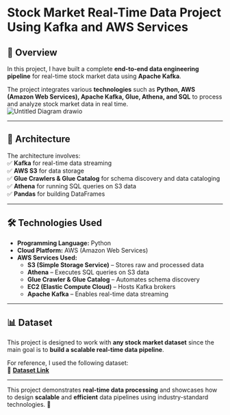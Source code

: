 # Stock Market Real-Time Data Project Using Kafka and AWS Services

## 📌 Overview  
In this project, I have built a complete **end-to-end data engineering pipeline** for real-time stock market data using **Apache Kafka**.  

The project integrates various **technologies** such as **Python, AWS (Amazon Web Services), Apache Kafka, Glue, Athena, and SQL** to process and analyze stock market data in real time.  
![Untitled Diagram drawio](https://github.com/user-attachments/assets/525cfcd4-8e94-429e-b87d-887f02d92444)

---

## 📂 Architecture  
The architecture involves:  
✅ **Kafka** for real-time data streaming  
✅ **AWS S3** for data storage  
✅ **Glue Crawlers & Glue Catalog** for schema discovery and data cataloging  
✅ **Athena** for running SQL queries on S3 data  
✅ **Pandas** for building DataFrames

---

## 🛠️ Technologies Used  
- **Programming Language:** Python  
- **Cloud Platform:** AWS (Amazon Web Services)  
- **AWS Services Used:**  
  - **S3 (Simple Storage Service)** – Stores raw and processed data  
  - **Athena** – Executes SQL queries on S3 data  
  - **Glue Crawler & Glue Catalog** – Automates schema discovery  
  - **EC2 (Elastic Compute Cloud)** – Hosts Kafka brokers  
  - **Apache Kafka** – Enables real-time data streaming  

---

## 📊 Dataset  
This project is designed to work with **any stock market dataset** since the main goal is to **build a scalable real-time data pipeline**.  

For reference, I used the following dataset:  
🔗 [**Dataset Link**](https://github.com/darshilparmar/stock-market-kafka-data-engineering-project/blob/main/indexProcessed.csv)  

---

This project demonstrates **real-time data processing** and showcases how to design **scalable** and **efficient** data pipelines using industry-standard technologies. 🚀  
